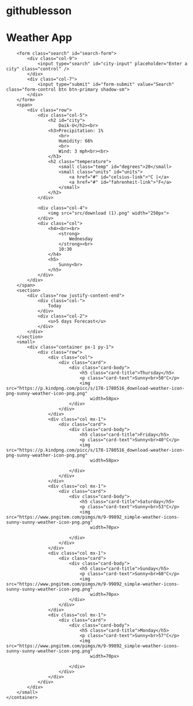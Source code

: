 # githublesson
<!DOCTYPE html>
<html>
<!DOCTYPE html>
<html lang="en">

<head>
    <meta charset="UTF-8" />
    <meta http-equiv="X-UA-Compatible" content="IE=edge" />
    <meta name="viewport" content="width=device-width, initial-scale=1.0" />
    <title>
        Weather Forecast
    </title>
    <link rel="preconnect" href="https://fonts.googleapis.com">
    <link rel="preconnect" href="https://fonts.gstatic.com" crossorigin>
    <link
        href="https://fonts.googleapis.com/css2?family=Abril+Fatface&family=Alfa+Slab+One&family=Great+Vibes&family=Montserrat:ital,wght@0,100;0,300;0,400;0,500;0,600;0,700;0,800;0,900;1,600;1,700;1,900&family=Pacifico&family=Roboto:wght@400;500;700;900&display=swap"
        rel="stylesheet">
    <link rel="stylesheet" href="https://cdn.jsdelivr.net/npm/bootstrap@4.6.2/dist/css/bootstrap.min.css"
        integrity="sha384-xOolHFLEh07PJGoPkLv1IbcEPTNtaed2xpHsD9ESMhqIYd0nLMwNLD69Npy4HI+N" crossorigin="anonymous" />
    <link rel="stylesheet" href="src/lexus.css" />
</head>

<body>
    <container>
        <h1>
            Weather App
        </h1>

        <form class="search" id="search-form">
            <div class="col-9">
                <input type="search" id="city-input" placeholder="Enter a city" class="control" />
            </div>
            <div class="col-7">
                <input type="submit" id="form-submit" value="Search" class="form-control btn btn-primary shadow-sm">
            </div>
        </form>
        <span>
            <div class="row">
                <div class="col-5">
                    <h2 id="city">
                        Daik-U</h2><br>
                    <h3>Precipitation: 1%
                        <br>
                        Humidity: 66%
                        <br>
                        Wind: 3 mph<br><br>
                    </h3>
                    <h2 class="temperature">
                        <small class="temp" id="degrees">20</small>
                        <small class="units" id="units">
                            <a href="#" id="celsius-link">°C |</a>
                            <a href="#" id="fahrenheit-link">°F</a>
                        </small>
                    </h2>
                </div>

                <div class="col-4">
                    <img src="src/download (1).png" width="250px">
                </div>
                <div class="col">
                    <h4><br><br>
                        <strong>
                            Wednesday
                        </strong><br>
                        10:30
                    </h4>
                    <h5>
                        Sunny<br>
                    </h5>
                </div>
            </div>
        </span>
        <section>
            <div class="row justify-content-end">
                <div class="col-">
                    Today
                </div>
                <div class="col-2">
                    <u>5 days Forecast</u>
                </div>
            </div>
        </section>
        <small>
            <div class="container px-1 py-1">
                <div class="row">
                    <div class="col">
                        <div class="card">
                            <div class="card-body">
                                <h5 class="card-title">Thursday</h5>
                                <p class="card-text">Sunny<br>50°C</p>
                                <img src="https://p.kindpng.com/picc/s/178-1780516_download-weather-icon-png-sunny-weather-icon-png.png"
                                    width=58px>
                            </div>
                        </div>
                    </div>
                    <div class="col mx-1">
                        <div class="card">
                            <div class="card-body">
                                <h5 class="card-title">Friday</h5>
                                <p class="card-text">Sunny<br>40°C</p>
                                <img src="https://p.kindpng.com/picc/s/178-1780516_download-weather-icon-png-sunny-weather-icon-png.png"
                                    width=58px>

                            </div>
                        </div>
                    </div>
                    <div class="col mx-1">
                        <div class="card">
                            <div class="card-body">
                                <h5 class="card-title">Saturday</h5>
                                <p class="card-text">Sunny<br>53°C</p>
                                <img src="https://www.pngitem.com/pimgs/m/9-99892_simple-weather-icons-sunny-sunny-weather-icon-png.png"
                                    width=70px>

                            </div>
                        </div>
                    </div>
                    <div class="col mx-1">
                        <div class="card">
                            <div class="card-body">
                                <h5 class="card-title">Sunday</h5>
                                <p class="card-text">Sunny<br>60°C</p>
                                <img src="https://www.pngitem.com/pimgs/m/9-99892_simple-weather-icons-sunny-sunny-weather-icon-png.png"
                                    width=70px>
                            </div>
                        </div>
                    </div>
                    <div class="col mx-1">
                        <div class="card">
                            <div class="card-body">
                                <h5 class="card-title">Monday</h5>
                                <p class="card-text">Sunny<br>57°C</p>
                                <img src="https://www.pngitem.com/pimgs/m/9-99892_simple-weather-icons-sunny-sunny-weather-icon-png.png"
                                    width=70px>

                            </div>
                        </div>
                    </div>
                </div>
            </div>
        </small>
    </container>
</body>
<script src="src/index.js">
</script>

</html>

</html>
